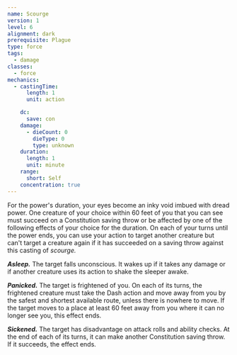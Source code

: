 ```yaml
---
name: Scourge
version: 1
level: 6
alignment: dark
prerequisite: Plague
type: force
tags:
  - damage
classes:
  - force
mechanics:
  - castingTime:
      length: 1
      unit: action

    dc:
      save: con
    damage:
      - dieCount: 0
        dieType: 0
        type: unknown
    duration:
      length: 1
      unit: minute
    range:
      short: Self
    concentration: true
---
```

For the power's duration, your eyes become an inky void imbued with dread power. One creature of your choice within 60 feet of you that you can see must succeed on a Constitution saving throw or be affected by one of the following effects of your choice for the duration. On each of your turns until the power ends, you can use your action to target another creature but can't target a creature again if it has succeeded on a saving throw against this casting of *scourge.*

***Asleep.*** The target falls unconscious. It wakes up if it takes any damage or if another creature uses its action to shake the sleeper awake.

***Panicked.*** The target is frightened of you. On each of its turns, the frightened creature must take the Dash action and move away from you by the safest and shortest available route, unless there is nowhere to move. If the target moves to a place at least 60 feet away from you where it can no longer see you, this effect ends.

***Sickened.*** The target has disadvantage on attack rolls and ability checks. At the end of each of its turns, it can make another Constitution saving throw. If it succeeds, the effect ends.
    